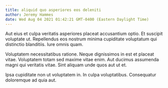 ```yaml
---
title: aliquid quo asperiores eos deleniti
author: Jeremy Hammes
date: Wed Aug 04 2021 01:42:21 GMT-0400 (Eastern Daylight Time)
---
```

Aut eius et culpa veritatis asperiores placeat accusantium optio. Et suscipit voluptate ut. Repellendus eos nostrum minima cupiditate voluptatum qui distinctio blanditiis. Iure omnis quam.

 Voluptatem necessitatibus ratione. Neque dignissimos in est et placeat vitae. Voluptatem totam sed maxime vitae enim. Aut ducimus assumenda magni qui veritatis vitae. Sint aliquam unde quos aut ut et.

 Ipsa cupiditate non ut voluptatem in. In culpa voluptatibus. Consequatur doloremque ad quia aut.